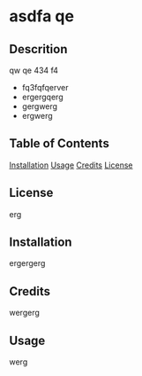 # asdfa qe

## Descrition
qw qe  434 f4

- fq3fqfqerver
- ergergqerg
- gergwerg
- ergwerg

## Table of Contents
[Installation](#installation)
[Usage](#usage)
[Credits](#credits)
[License]('#license)

## License
erg
## Installation
ergergerg
## Credits
wergerg
## Usage
werg
